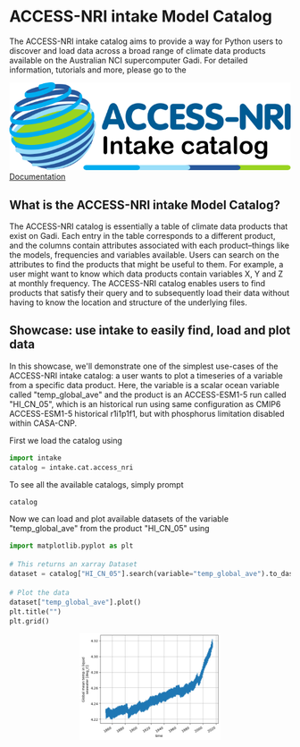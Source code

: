 # ACCESS-NRI intake Model Catalog

The ACCESS-NRI intake catalog aims to provide a way for Python users to discover and load data across a broad range of climate data products available on the Australian NCI supercomputer Gadi. For detailed information, tutorials and more, please go to the
<div class="card-container">
    <a href="https://access-nri-intake-catalog.readthedocs.io/en/latest/index.html" class="vertical-card aspect-ratio2to1" target="_blank">
        <div class="card-image-container">
            <img src="../../assets/model_evaluation/accessnri_intake.png" alt="ACCESS-NRI intake catalog documentation" class="img-contain"></img>
        </div>
        <div class="card-text-container bold ">Documentation</div>
    </a>
</div>

## What is the ACCESS-NRI intake Model Catalog?

The ACCESS-NRI catalog is essentially a table of climate data products that exist on Gadi. Each entry in the table corresponds to a different product, and the columns contain attributes associated with each product–things like the models, frequencies and variables available. Users can search on the attributes to find the products that might be useful to them. For example, a user might want to know which data products contain variables X, Y and Z at monthly frequency. The ACCESS-NRI catalog enables users to find products that satisfy their query and to subsequently load their data without having to know the location and structure of the underlying files.

## Showcase: use intake to easily find, load and plot data

In this showcase, we'll demonstrate one of the simplest use-cases of the ACCESS-NRI intake catalog: a user wants to plot a timeseries of a variable from a specific data product. Here, the variable is a scalar ocean variable called "temp_global_ave" and the product is an ACCESS-ESM1-5 run called "HI_CN_05", which is an historical run using same configuration as CMIP6 ACCESS-ESM1-5 historical r1i1p1f1, but with phosphorus limitation disabled within CASA-CNP.

First we load the catalog using

```python
import intake
catalog = intake.cat.access_nri
```

To see all the available catalogs, simply prompt
```
catalog
```

Now we can load and plot available datasets of the variable "temp_global_ave" from the product "HI_CN_05" using

```python
import matplotlib.pyplot as plt

# This returns an xarray Dataset
dataset = catalog["HI_CN_05"].search(variable="temp_global_ave").to_dask()

# Plot the data
dataset["temp_global_ave"].plot()
plt.title("")
plt.grid()
```

<div style="text-align: center;">
    <img src="../../assets/model_evaluation/intake_example.png" alt="Plot af timeseries of global average temperatures" width="50%"/>
</div>
